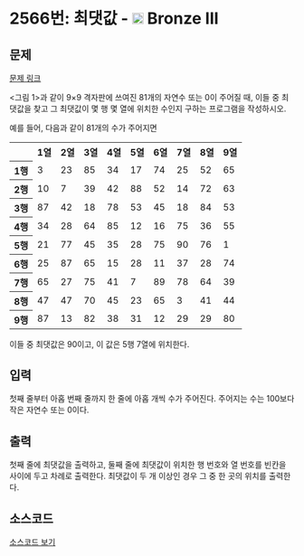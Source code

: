 # 2566번: 최댓값 - <img src="https://static.solved.ac/tier_small/3.svg" style="height:20px" /> Bronze III

<!-- performance -->

<!-- 문제 제출 후 깃허브에 푸시를 했을 때 제출한 코드의 성능이 입력될 공간입니다.-->

<!-- end -->

## 문제

[문제 링크](https://boj.kr/2566)


<p>&lt;그림 1&gt;과 같이 9×9 격자판에 쓰여진 81개의 자연수 또는 0이 주어질 때, 이들 중 최댓값을 찾고 그 최댓값이 몇 행 몇 열에 위치한 수인지 구하는 프로그램을 작성하시오.</p>

<p>예를 들어, 다음과 같이 81개의 수가 주어지면</p>

<table class="table table-bordered td-center th-center table-center-40">
<tbody>
<tr>
<th>&nbsp;</th>
<th>1열</th>
<th>2열</th>
<th>3열</th>
<th>4열</th>
<th>5열</th>
<th>6열</th>
<th>7열</th>
<th>8열</th>
<th>9열</th>
</tr>
<tr>
<th>1행</th>
<td>3</td>
<td>23</td>
<td>85</td>
<td>34</td>
<td>17</td>
<td>74</td>
<td>25</td>
<td>52</td>
<td>65</td>
</tr>
<tr>
<th>2행</th>
<td>10</td>
<td>7</td>
<td>39</td>
<td>42</td>
<td>88</td>
<td>52</td>
<td>14</td>
<td>72</td>
<td>63</td>
</tr>
<tr>
<th>3행</th>
<td>87</td>
<td>42</td>
<td>18</td>
<td>78</td>
<td>53</td>
<td>45</td>
<td>18</td>
<td>84</td>
<td>53</td>
</tr>
<tr>
<th>4행</th>
<td>34</td>
<td>28</td>
<td>64</td>
<td>85</td>
<td>12</td>
<td>16</td>
<td>75</td>
<td>36</td>
<td>55</td>
</tr>
<tr>
<th>5행</th>
<td>21</td>
<td>77</td>
<td>45</td>
<td>35</td>
<td>28</td>
<td>75</td>
<td>90</td>
<td>76</td>
<td>1</td>
</tr>
<tr>
<th>6행</th>
<td>25</td>
<td>87</td>
<td>65</td>
<td>15</td>
<td>28</td>
<td>11</td>
<td>37</td>
<td>28</td>
<td>74</td>
</tr>
<tr>
<th>7행</th>
<td>65</td>
<td>27</td>
<td>75</td>
<td>41</td>
<td>7</td>
<td>89</td>
<td>78</td>
<td>64</td>
<td>39</td>
</tr>
<tr>
<th>8행</th>
<td>47</td>
<td>47</td>
<td>70</td>
<td>45</td>
<td>23</td>
<td>65</td>
<td>3</td>
<td>41</td>
<td>44</td>
</tr>
<tr>
<th>9행</th>
<td>87</td>
<td>13</td>
<td>82</td>
<td>38</td>
<td>31</td>
<td>12</td>
<td>29</td>
<td>29</td>
<td>80</td>
</tr>
</tbody>
</table>

<p>이들 중 최댓값은 90이고, 이 값은 5행 7열에 위치한다.</p>



## 입력


<p>첫째 줄부터 아홉 번째 줄까지 한 줄에 아홉 개씩 수가 주어진다. 주어지는 수는 100보다 작은 자연수 또는 0이다.</p>



## 출력


<p>첫째 줄에 최댓값을 출력하고, 둘째 줄에 최댓값이 위치한 행 번호와 열 번호를 빈칸을 사이에 두고 차례로 출력한다. 최댓값이 두 개 이상인 경우 그 중 한 곳의 위치를 출력한다.</p>



## 소스코드

[소스코드 보기](최댓값.py)
